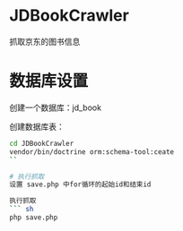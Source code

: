 # JDBookCrawler
抓取京东的图书信息

# 数据库设置
创建一个数据库：jd_book

创建数据库表：
``` sh
cd JDBookCrawler
vendor/bin/doctrine orm:schema-tool:ceate
``

# 执行抓取
设置 save.php 中for循环的起始id和结束id

执行抓取
``` sh
php save.php
```
